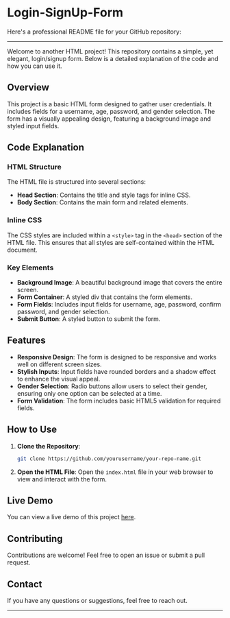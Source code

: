 # Login-SignUp-Form

Here's a professional README file for your GitHub repository:

---

Welcome to another HTML project! This repository contains a simple, yet elegant, login/signup form. Below is a detailed explanation of the code and how you can use it.

## Overview

This project is a basic HTML form designed to gather user credentials. It includes fields for a username, age, password, and gender selection. The form has a visually appealing design, featuring a background image and styled input fields.

## Code Explanation

### HTML Structure

The HTML file is structured into several sections:

- **Head Section**: Contains the title and style tags for inline CSS.
- **Body Section**: Contains the main form and related elements.

### Inline CSS

The CSS styles are included within a `<style>` tag in the `<head>` section of the HTML file. This ensures that all styles are self-contained within the HTML document.

### Key Elements

- **Background Image**: A beautiful background image that covers the entire screen.
- **Form Container**: A styled div that contains the form elements.
- **Form Fields**: Includes input fields for username, age, password, confirm password, and gender selection.
- **Submit Button**: A styled button to submit the form.


## Features

- **Responsive Design**: The form is designed to be responsive and works well on different screen sizes.
- **Stylish Inputs**: Input fields have rounded borders and a shadow effect to enhance the visual appeal.
- **Gender Selection**: Radio buttons allow users to select their gender, ensuring only one option can be selected at a time.
- **Form Validation**: The form includes basic HTML5 validation for required fields.

## How to Use

1. **Clone the Repository**:
    ```sh
    git clone https://github.com/yourusername/your-repo-name.git
    ```
2. **Open the HTML File**:
    Open the `index.html` file in your web browser to view and interact with the form.

## Live Demo

You can view a live demo of this project [here](#).

## Contributing

Contributions are welcome! Feel free to open an issue or submit a pull request.

## Contact

If you have any questions or suggestions, feel free to reach out.

---
